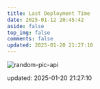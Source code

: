 ```yaml
---
title: Last Deployment Time
date: 2025-01-12 20:45:42
aside: false
top_img: false
comments: false
updated: 2025-01-20 21:27:10
---
```


![random-pic-api](https://cover.dong4j.ink:1024)

updated: 2025-01-20 21:27:10